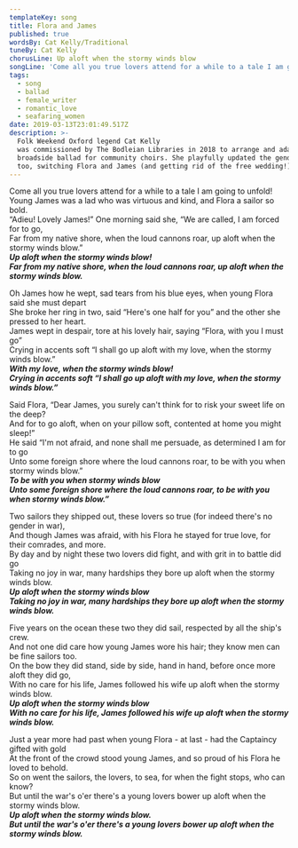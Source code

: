 ```yaml
---
templateKey: song
title: Flora and James
published: true
wordsBy: Cat Kelly/Traditional
tuneBy: Cat Kelly
chorusLine: Up aloft when the stormy winds blow
songLine: 'Come all you true lovers attend for a while to a tale I am going to unfold! '
tags:
  - song
  - ballad
  - female_writer
  - romantic_love
  - seafaring_women
date: 2019-03-13T23:01:49.517Z
description: >-
  Folk Weekend Oxford legend Cat Kelly
  was commissioned by The Bodleian Libraries in 2018 to arrange and adapt this
  broadside ballad for community choirs. She playfully updated the gender roles
  too, switching Flora and James (and getting rid of the free wedding!)
---
```

Come all you true lovers attend for a while to a tale I am going to unfold! \
Young James was a lad who was virtuous and kind, and Flora a sailor so bold. \
“Adieu! Lovely James!” One morning said she, “We are called, I am forced for to go, \
Far from my native shore, when the loud cannons roar, up aloft when the stormy winds blow.” \
***Up aloft when the stormy winds blow!*** \
***Far from my native shore, when the loud cannons roar, up aloft when the stormy winds blow.***

Oh James how he wept, sad tears from his blue eyes, when young Flora said she must depart \
She broke her ring in two, said “Here's one half for you” and the other she pressed to her heart. \
James wept in despair, tore at his lovely hair, saying “Flora, with you I must go” \
Crying in accents soft “I shall go up aloft with my love, when the stormy winds blow.” \
***With my love, when the stormy winds blow!*** \
***Crying in accents soft “I shall go up aloft with my love, when the stormy winds blow.”***

Said Flora, “Dear James, you surely can't think for to risk your sweet life on the deep? \
And for to go aloft, when on your pillow soft, contented at home you might sleep!” \
He said “I'm not afraid, and none shall me persuade, as determined I am for to go \
Unto some foreign shore where the loud cannons roar, to be with you when stormy winds blow.” \
***To be with you when stormy winds blow*** \
***Unto some foreign shore where the loud cannons roar, to be with you when stormy winds blow.”*** 

Two sailors they shipped out, these lovers so true (for indeed there's no gender in war), \
And though James was afraid, with his Flora he stayed for true love, for their comrades, and more. \
By day and by night these two lovers did fight, and with grit in to battle did go \
Taking no joy in war, many hardships they bore up aloft when the stormy winds blow. \
***Up aloft when the stormy winds blow*** \
***Taking no joy in war, many hardships they bore up aloft when the stormy winds blow.***

Five years on the ocean these two they did sail, respected by all the ship's crew. \
And not one did care how young James wore his hair; they know men can be fine sailors too. \
On the bow they did stand, side by side, hand in hand, before once more aloft they did go, \
With no care for his life, James followed his wife up aloft when the stormy winds blow. \
***Up aloft when the stormy winds blow*** \
***With no care for his life, James followed his wife up aloft when the stormy winds blow.***

Just a year more had past when young Flora - at last - had the Captaincy gifted with gold \
At the front of the crowd stood young James, and so proud of his Flora he loved to behold. \
So on went the sailors, the lovers, to sea, for when the fight stops, who can know? \
But until the war's o'er there's a young lovers bower up aloft when the stormy winds blow. \
***Up aloft when the stormy winds blow.*** \
***But until the war's o'er there's a young lovers bower up aloft when the stormy winds blow.***
